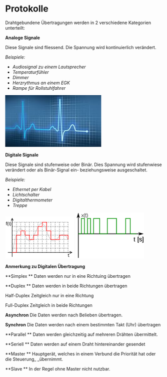 # Protokolle

Drahtgebundene Übertragungen werden in 2 verschiedene Kategorien unterteilt:

&#x20;**Analoge Signale**

&#x20;Diese Signale sind fliessend. Die Spannung wird kontinuierlich verändert.

_Beispiele:_

* _Audiosignal zu einem Lautsprecher_
* _Temperaturfühler_
* _Dimmer_
* _Herzrythmus an einem EGK_
* _Rampe für Rollstuhlfahrer_

&#x20;![](../../.gitbook/assets/image.png)

&#x20;

**Digitale Signale**

Diese Signale sind stufenweise oder Binär. Dies Spannung wird stufenwiese verändert oder als Binär-Signal ein- beziehungsweise ausgeschaltet.

_Beispiele:_

* _Ethernet per Kabel_
* _Lichtschalter_
* _Digitalthermometer_
* _Treppe_

&#x20;    ![](<../../.gitbook/assets/image (2).png>)         ![](<../../.gitbook/assets/image (1).png>)

&#x20;&#x20;

**Anmerkung zu Digitalen Übertragung**

**Simplex **         Daten werden nur in eine Richtuing übertragen

**Duplex **           Daten werden in beide Richtungen übertragen

&#x20;                       Half-Duplex               Zeitgleich nur in eine Richtung

&#x20;                       Full-Duplex                Zeitgleich in beide Richtungen

&#x20;

**Asynchron**      Die Daten werden nach Belieben übertragen.

**Synchron**        Die Daten werden nach einem bestimmten Takt (Uhr) übertragen

&#x20;

**Parallel **           Daten werden gleichzeitig auf mehreren Drähten übermittelt.

**Seriell  **            Daten werden auf einem Draht hintereinander gesendet

&#x20;

**Master  **           Hauptgerät, welches in einem Verbund die Priorität hat oder die Steuerung_  _übernimmt.

**Slave   **            In der Regel ohne Master nicht nutzbar.

&#x20;
